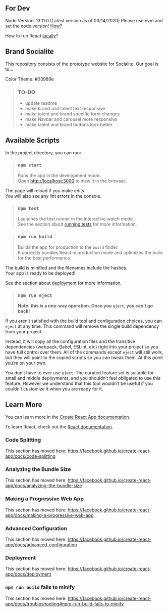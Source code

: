 ## For Dev
Node Version: 13.11.0 (Latest version as of 03/14/2020)
Please use nvm and set the node version! [How?](https://docs.google.com/document/d/1MTrKA_wmimyGPi22mjOnmANXA7dDTP7Ld1qmDjFvh9k/edit?usp=sharing)

How to run React [locally](https://docs.google.com/document/d/1_R6Y2-b0MOct-ff1CEW1j4QDdLpTALYhh9R7zgDt7rI/edit?usp=sharing)?

## Brand Socialite
This repository consists of the prototype website for Socialite. Our goal is to...

Color Theme: #03989e

>### TO-DO
>- update readme
>- make brand and talent text responsive
>- make talent and brand specific form changes
>- make Navbar and carousel more responsive
>- make talent and brand buttons look better

## Available Scripts

In the project directory, you can run:

>### `npm start`
>Runs the app in the development mode.<br />
>Open [http://localhost:3000](http://localhost:3000) to view it in the browser.

The page will reload if you make edits.<br />
You will also see any lint errors in the console.

>### `npm test`
>Launches the test runner in the interactive watch mode.<br />
>See the section about [running tests](https://facebook.github.io/create-react-app/docs/running-tests) for more information.

>### `npm run build`
>Builds the app for production to the `build` folder.<br />
>It correctly bundles React in production mode and optimizes the build for the best performance.

The build is minified and the filenames include the hashes.<br />
Your app is ready to be deployed!

See the section about [deployment](https://facebook.github.io/create-react-app/docs/deployment) for more information.

>### `npm run eject`
>**Note: this is a one-way operation. Once you `eject`, you can’t go back!**

If you aren’t satisfied with the build tool and configuration choices, you can `eject` at any time. This command will remove the single build dependency from your project.

Instead, it will copy all the configuration files and the transitive dependencies (webpack, Babel, ESLint, etc) right into your project so you have full control over them. All of the commands except `eject` will still work, but they will point to the copied scripts so you can tweak them. At this point you’re on your own.

You don’t have to ever use `eject`. The curated feature set is suitable for small and middle deployments, and you shouldn’t feel obligated to use this feature. However we understand that this tool wouldn’t be useful if you couldn’t customize it when you are ready for it.

## Learn More

You can learn more in the [Create React App documentation](https://facebook.github.io/create-react-app/docs/getting-started).

To learn React, check out the [React documentation](https://reactjs.org/).

### Code Splitting

This section has moved here: https://facebook.github.io/create-react-app/docs/code-splitting

### Analyzing the Bundle Size

This section has moved here: https://facebook.github.io/create-react-app/docs/analyzing-the-bundle-size

### Making a Progressive Web App

This section has moved here: https://facebook.github.io/create-react-app/docs/making-a-progressive-web-app

### Advanced Configuration

This section has moved here: https://facebook.github.io/create-react-app/docs/advanced-configuration

### Deployment

This section has moved here: https://facebook.github.io/create-react-app/docs/deployment

### `npm run build` fails to minify

This section has moved here: https://facebook.github.io/create-react-app/docs/troubleshooting#npm-run-build-fails-to-minify

